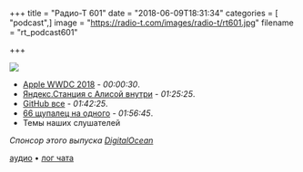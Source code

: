 +++
title = "Радио-Т 601"
date = "2018-06-09T18:31:34"
categories = [ "podcast",]
image = "https://radio-t.com/images/radio-t/rt601.jpg"
filename = "rt_podcast601"

+++

![](https://radio-t.com/images/radio-t/rt601.jpg)

- [Apple WWDC 2018](https://www.digitaltrends.com/mobile/wwdc-2018-news/) - *00:00:30*.
- [Яндекс.Станция с Алисой внутри](https://station.yandex.ru/) - *01:25:25*.
- [GitHub все](https://blog.github.com/2018-06-04-github-microsoft/) - *01:42:25*.
- [66 щупалец на одного](https://www.destroyallsoftware.com/blog/2017/the-biggest-and-weirdest-commits-in-linux-kernel-git-history) - *01:56:45*.
- Темы наших слушателей

*Спонсор этого выпуска [DigitalOcean](https://www.digitalocean.com)*


[аудио](https://cdn.radio-t.com/rt_podcast601.mp3) • [лог чата](http://chat.radio-t.com/logs/radio-t-601.html)
<audio src="https://cdn.radio-t.com/rt_podcast601.mp3" preload="none"></audio>